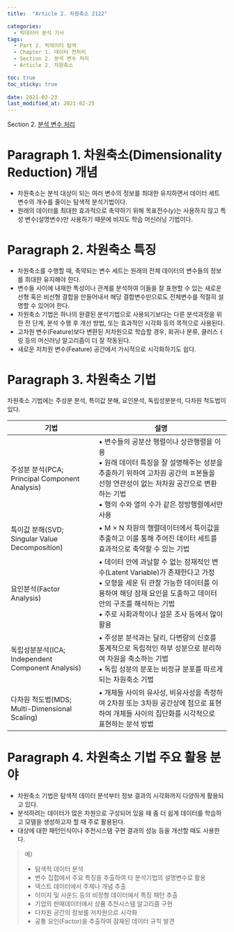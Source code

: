 ```yaml
---
title:  "Article 2. 차원축소 2122"

categories:
  - 빅데이터 분석 기사
tags: 
  - Part 2. 빅데이터 탐색
  - Chapter 1. 데이터 전처리
  - Section 2. 분석 변수 처리
  - Article 2. 차원축소

toc: true
toc_sticky: true
 
date: 2021-02-23
last_modified_at: 2021-02-25
---
```


Section 2. [분석 변수 처리]()

# Paragraph 1. 차원축소(Dimensionality Reduction) 개념

- 차원축소는 분석 대상이 되는 여러 변수의 정보를 최대한 유지하면서 데이터 세트 변수의 개수를 줄이는 탐색적 분석기법이다.
- 원래의 데이터를 최대한 효과적으로 축약하기 위해 목표전수(y)는 사용하지 않고 특성 변수(설명변수)만 사용하기 때문에 비지도 학습 머신러닝 기법이다.

# Paragraph 2. 차원축소 특징

- 차원축소를 수행할 때, 축약되는 변수 세트는 원래의 전체 데이터의 변수들의 정보를 최대한 유지해야 한다.
- 변수들 사이에 내재한 특성이나 관계를 분석하여 이들을 잘 표현할 수 있는 새로운 선형 혹은 비선형 결합을 만들어내서 해당 결합변수만으로도 전체변수를 적절히 설명할 수 있어야 한다.
- 차원축소 기법은 하나의 완결된 분석기법으로 사용되기보다는 다른 분석과정을 위한 전 단계, 분석 수행 후 개선 방법, 또는 효과적인 시각화 등의 목적으로 사용된다.
- 고차원 변수(Feature)보다 변환된 저차원으로 학습할 경우, 회귀나 분류, 클러스ㅓ링 등의 머신러닝 알고리즘이 더 잘 작동된다.
- 새로운 저차원 변수(Feature) 공간에서 가시적으로 시각화하기도 쉽다.

# Paragraph 3. 차원축소 기법

차원축소 기법에는 주성분 분석, 특이값 분해, 요인분석, 독립성분분석, 다차원 척도법이 있다.

| 기법                                              | 설명                                                         |
| ------------------------------------------------- | ------------------------------------------------------------ |
| 주성분 분석(PCA; Principal Component Analysis)    | • 변수들의 공분산 행렬이나 상관행렬을 이용<br />• 원래 데이터 특징을 잘 설명해주는 성분을 추출하기 위하여 고차원 공간의 ㅍ본들을 선형 연관성이 없는 저차원 공간으로 변환하는 기법<br />• 행의 수와 열의 수가 같은 정방행렬에서만 사용 |
| 특이값 분해(SVD; Singular Value Decomposition)    | • Μ × Ν 차원의 행렬데이터에서 특이값을 추출하고 이를 통해 주어진 데이터 세트를 효과적으로 축약할 수 있는 기법 |
| 요인분석(Factor Analysis)                         | • 데이터 안에 과날할 수 없는 잠재적인 변수(Latent Variable)가 존재한다고 가정<br />• 모형을 세운 뒤 관찰 가능한 데이터를 이용하여 해당 잠재 요인을 도출하고 데이터 안의 구조를 해석하는 기법<br />• 주로 사회과학이나 설문 조사 등에서 많이 활용 |
| 독립성분분석(ICA; Independent Component Analysis) | • 주성분 분석과는 달리, 다변량의 신호를 통계적으로 독립적인 하부 성분으로 분리하여 차원을 축소하는 기법<br />• 독립 성분의 분포는 비정규 분포를 따르게 되는 차원축소 기법 |
| 다차원 척도법(MDS; Multi-Dimensional Scaling)     | • 개체들 사이의 유사성, 비유사성을 측정하여 2차원 또는 3차원 공간상에 점으로 표현하여 개체들 사이의 집단화를 시각적으로 표현하는 분석 방법 |

# Paragraph 4. 차원축소 기법 주요 활용 분야

- 차원축소 기법은 탐색적 데이터 분석부터 정보 결과의 시각화까지 다양하게 활용되고 있다.
- 분석하려는 데이터가 많은 차원으로 구성되어 있을 때 좀 더 쉽게 데이터를 학습하고 모델을 생성하고자 할 때 주로 활용된다.
- 대상에 대한 패턴인식이나 추천시스템 구현 결과의 성능 등을 개선할 때도 사용한다.

> 예)
>
> - 탐색적 데이터 분석
> - 변수 집합에서 주요 특징을 추출하여 타 분석기법의 설명변수로 활용
> - 덱스트 데이터에서 주제나 개념 추출
> - 이미지 및 사운드 등의 비정형 데이터에서 특징 패턴 추출
> - 기업의 판매데이터에서 상품 추천시스템 알고리즘 구현
> - 다차원 공간의 정보를 저차원으로 시각화
> - 공통 요인(Factor)을 추출하여 잠재된 데이터 규칙 발견